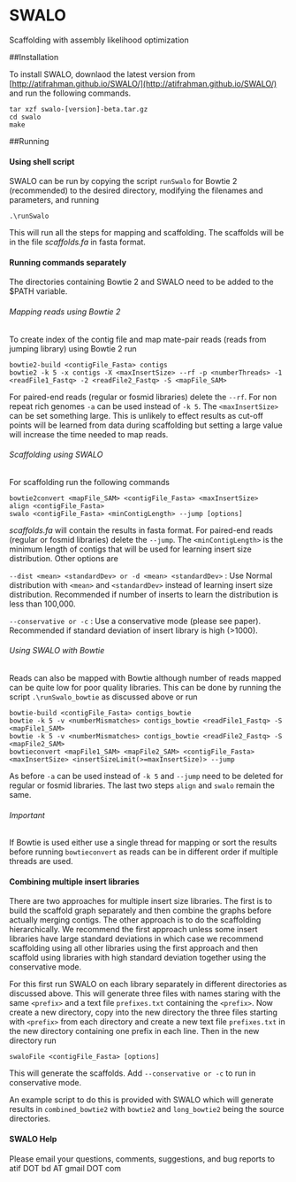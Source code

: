 # SWALO
Scaffolding with assembly likelihood optimization

##Installation

To install SWALO, downlaod the latest version from [http://atifrahman.github.io/SWALO/](http://atifrahman.github.io/SWALO/) and run the following commands.
```
tar xzf swalo-[version]-beta.tar.gz
cd swalo
make
```

##Running

#### Using shell script

SWALO can be run by copying the script `runSwalo` for Bowtie 2 (recommended) to the desired directory, modifying the filenames and parameters, and running 
```
.\runSwalo
```
This will run all the steps for mapping and scaffolding. The scaffolds will be in the file *scaffolds.fa* in fasta format.

#### Running commands separately

The directories containing Bowtie 2 and SWALO need to be added to the $PATH variable.

###### Mapping reads using Bowtie 2

To create index of the contig file and map mate-pair reads (reads from jumping library) using Bowtie 2 run
```
bowtie2-build <contigFile_Fasta> contigs
bowtie2 -k 5 -x contigs -X <maxInsertSize> --rf -p <numberThreads> -1 <readFile1_Fastq> -2 <readFile2_Fastq> -S <mapFile_SAM>
```
For paired-end reads (regular or fosmid libraries) delete the `--rf`. For non repeat rich genomes `-a` can be used instead of `-k 5`. The `<maxInsertSize>` can be set something large. This is unlikely to effect results as cut-off points will be learned from data during scaffolding but setting a large value will increase the time needed to map reads.

###### Scaffolding using SWALO

For scaffolding run the following commands
```
bowtie2convert <mapFile_SAM> <contigFile_Fasta> <maxInsertSize>
align <contigFile_Fasta>
swalo <contigFile_Fasta> <minContigLength> --jump [options]
```
*scaffolds.fa* will contain the results in fasta format. For paired-end reads (regular or fosmid libraries) delete the `--jump`. The `<minContigLength>` is the minimum length of contigs that will be used for learning insert size distribution. Other options are

`--dist <mean> <standardDev> or -d <mean> <standardDev>` : Use Normal distribution with `<mean>` and `<standardDev>` instead of learning insert size distribution. Recommended if number of inserts to learn the distribution is less than 100,000.

`--conservative or -c` : Use a conservative mode (please see paper). Recommended if standard deviation of insert library is high (>1000). 

###### Using SWALO with Bowtie

Reads can also be mapped with Bowtie although number of reads mapped can be quite low for poor quality libraries. This can be done by running the script `.\runSwalo_bowtie` as discussed above or run
```
bowtie-build <contigFile_Fasta> contigs_bowtie
bowtie -k 5 -v <numberMismatches> contigs_bowtie <readFile1_Fastq> -S <mapFile1_SAM>
bowtie -k 5 -v <numberMismatches> contigs_bowtie <readFile2_Fastq> -S <mapFile2_SAM>
bowtieconvert <mapFile1_SAM> <mapFile2_SAM> <contigFile_Fasta> <maxInsertSize> <insertSizeLimit(>=maxInsertSize)> --jump
```
As before `-a` can be used instead of `-k 5` and `--jump` need to be deleted for regular or fosmid libraries. The last two steps `align` and `swalo` remain the same.

###### Important

If Bowtie is used either use a single thread for mapping or sort the results before running `bowtieconvert` as reads can be in different order if multiple threads are used.


#### Combining multiple insert libraries
There are two approaches for multiple insert size libraries. The first is to build the scaffold graph separately and then combine the graphs before actually merging contigs. The other approach is to do the scaffolding hierarchically. We recommend the first approach unless some insert libraries have large standard deviations in which case we recommend scaffolding using all other libraries using the first approach and then scaffold using libraries with high standard deviation together using the conservative mode.

For this first run SWALO on each library separately in different directories as discussed above. This will generate three files with names staring with the same `<prefix>` and a text file `prefixes.txt` containing the `<prefix>`. Now create a new directory, copy into the new directory the three files starting with `<prefix>` from each directory and create a new text file `prefixes.txt` in the new directory containing one prefix in each line. Then in the new directory run
```
swaloFile <contigFile_Fasta> [options]
```
This will generate the scaffolds. Add `--conservative or -c` to run in conservative mode. 

An example script to do this is provided with SWALO which will generate results in `combined_bowtie2` with `bowtie2` and `long_bowtie2` being the source directories. 

#### SWALO Help

Please email your questions, comments, suggestions, and bug reports to atif DOT bd AT gmail DOT com

